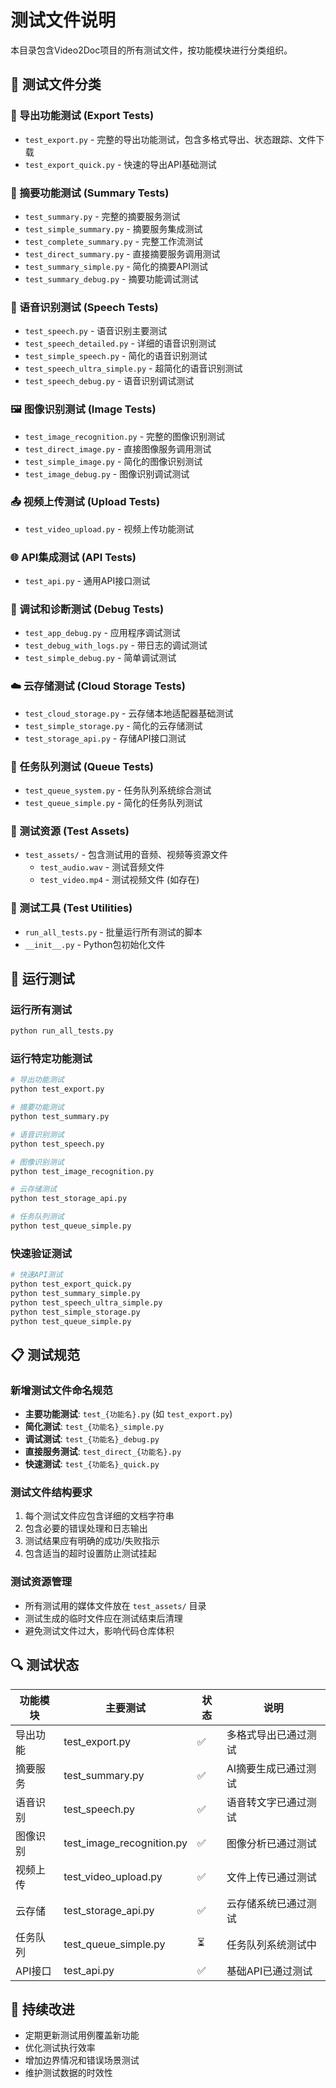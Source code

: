 # 测试文件说明

本目录包含Video2Doc项目的所有测试文件，按功能模块进行分类组织。

## 📁 测试文件分类

### 🔄 导出功能测试 (Export Tests)
- `test_export.py` - 完整的导出功能测试，包含多格式导出、状态跟踪、文件下载
- `test_export_quick.py` - 快速的导出API基础测试

### 📝 摘要功能测试 (Summary Tests)  
- `test_summary.py` - 完整的摘要服务测试
- `test_simple_summary.py` - 摘要服务集成测试
- `test_complete_summary.py` - 完整工作流测试
- `test_direct_summary.py` - 直接摘要服务调用测试
- `test_summary_simple.py` - 简化的摘要API测试
- `test_summary_debug.py` - 摘要功能调试测试

### 🎤 语音识别测试 (Speech Tests)
- `test_speech.py` - 语音识别主要测试
- `test_speech_detailed.py` - 详细的语音识别测试
- `test_simple_speech.py` - 简化的语音识别测试
- `test_speech_ultra_simple.py` - 超简化的语音识别测试
- `test_speech_debug.py` - 语音识别调试测试

### 🖼️ 图像识别测试 (Image Tests)
- `test_image_recognition.py` - 完整的图像识别测试
- `test_direct_image.py` - 直接图像服务调用测试
- `test_simple_image.py` - 简化的图像识别测试
- `test_image_debug.py` - 图像识别调试测试

### 📤 视频上传测试 (Upload Tests)
- `test_video_upload.py` - 视频上传功能测试

### 🌐 API集成测试 (API Tests)
- `test_api.py` - 通用API接口测试

### 🐛 调试和诊断测试 (Debug Tests)
- `test_app_debug.py` - 应用程序调试测试
- `test_debug_with_logs.py` - 带日志的调试测试
- `test_simple_debug.py` - 简单调试测试

### ☁️ 云存储测试 (Cloud Storage Tests)
- `test_cloud_storage.py` - 云存储本地适配器基础测试
- `test_simple_storage.py` - 简化的云存储测试
- `test_storage_api.py` - 存储API接口测试

### 🔄 任务队列测试 (Queue Tests)
- `test_queue_system.py` - 任务队列系统综合测试
- `test_queue_simple.py` - 简化的任务队列测试

### 📂 测试资源 (Test Assets)
- `test_assets/` - 包含测试用的音频、视频等资源文件
  - `test_audio.wav` - 测试音频文件
  - `test_video.mp4` - 测试视频文件 (如存在)

### 🔧 测试工具 (Test Utilities)
- `run_all_tests.py` - 批量运行所有测试的脚本
- `__init__.py` - Python包初始化文件

## 🚀 运行测试

### 运行所有测试
```bash
python run_all_tests.py
```

### 运行特定功能测试
```bash
# 导出功能测试
python test_export.py

# 摘要功能测试  
python test_summary.py

# 语音识别测试
python test_speech.py

# 图像识别测试
python test_image_recognition.py

# 云存储测试
python test_storage_api.py

# 任务队列测试
python test_queue_simple.py
```

### 快速验证测试
```bash
# 快速API测试
python test_export_quick.py
python test_summary_simple.py
python test_speech_ultra_simple.py
python test_simple_storage.py
python test_queue_simple.py
```

## 📋 测试规范

### 新增测试文件命名规范
- **主要功能测试**: `test_{功能名}.py` (如 `test_export.py`)
- **简化测试**: `test_{功能名}_simple.py` 
- **调试测试**: `test_{功能名}_debug.py`
- **直接服务测试**: `test_direct_{功能名}.py`
- **快速测试**: `test_{功能名}_quick.py`

### 测试文件结构要求
1. 每个测试文件应包含详细的文档字符串
2. 包含必要的错误处理和日志输出
3. 测试结果应有明确的成功/失败指示
4. 包含适当的超时设置防止测试挂起

### 测试资源管理
- 所有测试用的媒体文件放在 `test_assets/` 目录
- 测试生成的临时文件应在测试结束后清理
- 避免测试文件过大，影响代码仓库体积

## 🔍 测试状态

| 功能模块 | 主要测试 | 状态 | 说明 |
|---------|---------|------|-----|
| 导出功能 | test_export.py | ✅ | 多格式导出已通过测试 |
| 摘要服务 | test_summary.py | ✅ | AI摘要生成已通过测试 |
| 语音识别 | test_speech.py | ✅ | 语音转文字已通过测试 |
| 图像识别 | test_image_recognition.py | ✅ | 图像分析已通过测试 |
| 视频上传 | test_video_upload.py | ✅ | 文件上传已通过测试 |
| 云存储 | test_storage_api.py | ✅ | 云存储系统已通过测试 |
| 任务队列 | test_queue_simple.py | ⏳ | 任务队列系统测试中 |
| API接口 | test_api.py | ✅ | 基础API已通过测试 |

## 🎯 持续改进

- 定期更新测试用例覆盖新功能
- 优化测试执行效率
- 增加边界情况和错误场景测试
- 维护测试数据的时效性 